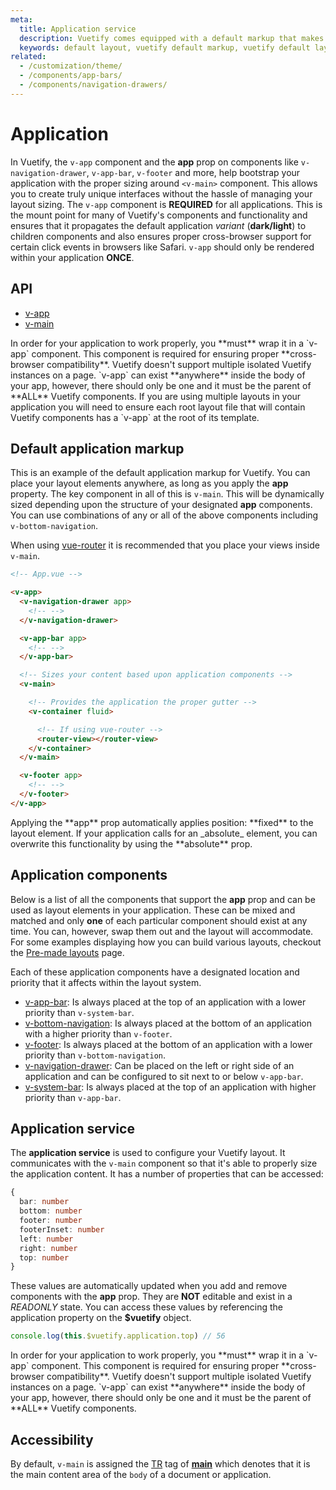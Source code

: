 ```yaml
---
meta:
  title: Application service
  description: Vuetify comes equipped with a default markup that makes it easy to create layouts (boilerplate) for any Vue application.
  keywords: default layout, vuetify default markup, vuetify default layout
related:
  - /customization/theme/
  - /components/app-bars/
  - /components/navigation-drawers/
---
```


# Application

In Vuetify, the `v-app` component and the **app** prop on components like `v-navigation-drawer`, `v-app-bar`, `v-footer` and more, help bootstrap your application with the proper sizing around `<v-main>` component. This allows you to create truly unique interfaces without the hassle of managing your layout sizing. The `v-app` component is **REQUIRED** for all applications. This is the mount point for many of Vuetify's components and functionality and ensures that it propagates the default application _variant_ (**dark/light**) to children components and also ensures proper cross-browser support for certain click events in browsers like Safari. `v-app` should only be rendered within your application **ONCE**.

<entry-ad />

## API

- [v-app](../../api/v-app)
- [v-main](../../api/v-main)

<alert type="error">
In order for your application to work properly, you **must** wrap it in a `v-app` component. This component is required for ensuring proper **cross-browser compatibility**. Vuetify doesn't support multiple isolated Vuetify instances on a page. `v-app` can exist **anywhere** inside the body of your app, however, there should only be one and it must be the parent of **ALL** Vuetify components.
</alert>

<alert type="info">
  If you are using multiple layouts in your application you will need to ensure each root layout file that will contain Vuetify components has a `v-app` at the root of its template.
</alert>

## Default application markup

This is an example of the default application markup for Vuetify. You can place your layout elements anywhere, as long as you apply the **app** property. The key component in all of this is `v-main`. This will be dynamically sized depending upon the structure of your designated **app** components. You can use combinations of any or all of the above components including `v-bottom-navigation`.

When using [vue-router](https://router.vuejs.org/) it is recommended that you place your views inside `v-main`.

```html
<!-- App.vue -->

<v-app>
  <v-navigation-drawer app>
    <!-- -->
  </v-navigation-drawer>

  <v-app-bar app>
    <!-- -->
  </v-app-bar>

  <!-- Sizes your content based upon application components -->
  <v-main>

    <!-- Provides the application the proper gutter -->
    <v-container fluid>

      <!-- If using vue-router -->
      <router-view></router-view>
    </v-container>
  </v-main>

  <v-footer app>
    <!-- -->
  </v-footer>
</v-app>
```

<alert type="info">
Applying the **app** prop automatically applies position: **fixed** to the layout element. If your application calls for an _absolute_ element, you can overwrite this functionality by using the **absolute** prop.
</alert>

## Application components

Below is a list of all the components that support the **app** prop and can be used as layout elements in your application. These can be mixed and matched and only **one** of each particular component should exist at any time. You can, however, swap them out and the layout will accommodate. For some examples displaying how you can build various layouts, checkout the [Pre-made layouts](/getting-started/whiteframes) page.

Each of these application components have a designated location and priority that it affects within the layout system.

- [v-app-bar](/components/app-bars): Is always placed at the top of an application with a lower priority than `v-system-bar`.
- [v-bottom-navigation](/components/bottom-navigation): Is always placed at the bottom of an application with a higher priority than `v-footer`.
- [v-footer](/components/footer): Is always placed at the bottom of an application with a lower priority than `v-bottom-navigation`.
- [v-navigation-drawer](/components/navigation-drawers): Can be placed on the left or right side of an application and can be configured to sit next to or below `v-app-bar`.
- [v-system-bar](/components/system-bars): Is always placed at the top of an application with higher priority than `v-app-bar`.

<app-img src="https://cdn.vuetifyjs.com/images/layouts/app.png" alt="Vuetify Application" />

## Application service

The **application service** is used to configure your Vuetify layout. It communicates with the `v-main` component so that it's able to properly size the application content. It has a number of properties that can be accessed:

```ts
{
  bar: number
  bottom: number
  footer: number
  footerInset: number
  left: number
  right: number
  top: number
}
```

These values are automatically updated when you add and remove components with the **app** prop. They are **NOT** editable and exist in a _READONLY_ state. You can access these values by referencing the application property on the **$vuetify** object.

```js
console.log(this.$vuetify.application.top) // 56
```

<alert type="error">
In order for your application to work properly, you **must** wrap it in a `v-app` component. This component is required for ensuring proper **cross-browser compatibility**. Vuetify doesn't support multiple isolated Vuetify instances on a page. `v-app` can exist **anywhere** inside the body of your app, however, there should only be one and it must be the parent of **ALL** Vuetify components.
</alert>

## Accessibility

By default, `v-main` is assigned the [TR](https://www.w3.org/TR/html51/) tag of [**main**](https://www.w3.org/TR/html51/grouping-content.html#the-main-element) which denotes that it is the main content area of the `body` of a document or application.

<backmatter />
